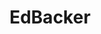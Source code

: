 ---
title: "EdBacker"

siteNav: portfolio
month: "May 2014"
categories:
  - portfolio

image1: portfolio/EdBacker/EdBacker1Full.png
image1thumb: portfolio/EdBacker/EdBacker1Thumb.png
image2: portfolio/EdBacker/EdBacker2Full.png
image2thumb: portfolio/EdBacker/EdBacker2Thumb.png

tinyThumbnail: placeholder/thumbnail.jpg

role:              "Email & Marketing Campaign Development, Frontend"
description:       "EdBacker is an online platform made specifically for teachers to easily setup and run fundraisers, manage membership, collect dues and so much more with just a few clicks from your computer or mobile phone.
<br /><br />
I was contracted to design a responsive email template for them that complies with current email client web conventions. I also designed and developed a landing page that includes a Google Forms survey, which the email links to. In addition, I also fixed general errors and design problems, and optimized the site to be more mobile compatible."

shortDescription: "I was contracted to design a responsive email template for them that complies with current email client web conventions."

technologies: "HTML5/CSS3, Blueprint Framework, Responsive Email, JavaScript, jQuery, Google Forms, BootStrap"


---